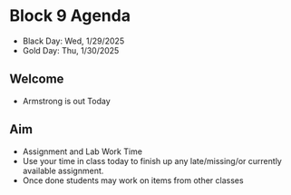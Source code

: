
# Block 9 Agenda
- Black Day: Wed, 1/29/2025
- Gold Day: Thu, 1/30/2025

## Welcome

- Armstrong is out Today

## Aim

- Assignment and Lab Work Time
- Use your time in class today to finish up any late/missing/or currently available assignment. 
- Once done students may work on items from other classes



